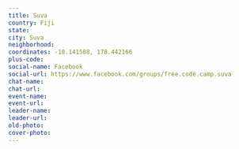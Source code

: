 ```yaml
---
title: Suva
country: Fiji
state: 
city: Suva
neighborhood: 
coordinates: -18.141588, 178.442166
plus-code:
social-name: Facebook
social-url: https://www.facebook.com/groups/free.code.camp.suva
chat-name:
chat-url:
event-name:
event-url:
leader-name:
leader-url:
old-photo: 
cover-photo:
---
```

